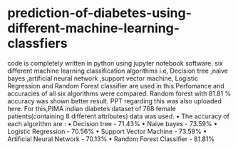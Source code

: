 # prediction-of-diabetes-using-different-machine-learning-classfiers
code is completely written in python using jupyter notebook software.
six different machine learning classification algorithms i.e, Decision tree ,naive bayes ,artificial neural network ,support vector machine, Logistic Regression and Random Forest classifier are used in this.Perfomance and accuracies of all six algorithms were compared.
Random forest with 81.81 % accuracy was shown better result.
PPT regarding this was also uploaded here.
For this,PIMA indian diabetes dataset of 768 female patients(containing 8 different attributes) data was used.
•	The accuracy of each algorithm are :
•	Decision tree - 71.43% 
•	Naive bayes  - 73.59%
•	Logistic Regression - 70.56%
•	Support Vector Machine - 73.59% 
•	Artificial Neural Network - 70.13%
•	Random Forest Classifier - 81.81%



